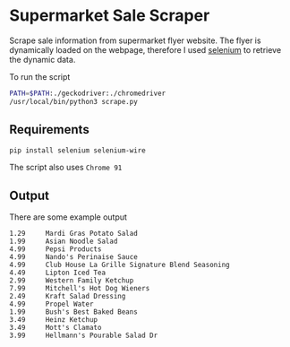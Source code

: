 # Supermarket Sale Scraper

Scrape sale information from supermarket flyer website. The flyer is dynamically 
loaded on the webpage, therefore I used [selenium](https://selenium-python.readthedocs.io/) 
to retrieve the dynamic data.

To run the script
```bash
PATH=$PATH:./geckodriver:./chromedriver
/usr/local/bin/python3 scrape.py
```

## Requirements
```bash
pip install selenium selenium-wire
```
The script also uses `Chrome 91`

## Output
There are some example output
```
1.29     Mardi Gras Potato Salad
1.99     Asian Noodle Salad
4.99     Pepsi Products
4.99     Nando's Perinaise Sauce
4.99     Club House La Grille Signature Blend Seasoning
4.49     Lipton Iced Tea
2.99     Western Family Ketchup
7.99     Mitchell's Hot Dog Wieners
2.49     Kraft Salad Dressing
4.99     Propel Water
1.99     Bush's Best Baked Beans
3.49     Heinz Ketchup
3.49     Mott's Clamato
3.99     Hellmann's Pourable Salad Dr
```
